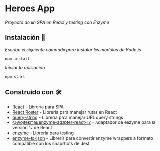 # Heroes App

_Proyecto de un SPA en React y testing con Enzyme_

## Instalación 🔧

_Escribe el siguiente comando para instalar los módulos de Node.js_

```
npm install
```

_Iniciar la aplicación_

```
npm start
```

## Construido con 🛠️

* [React](https://reactjs.org/) - Librería para SPA
* [React Router](https://reactrouter.com/web/guides/quick-start) - Librería para manejar rutas en React
* [query-string](https://www.npmjs.com/package/query-string) - Librería para manejar URL query strings
* [@wojtekmaj/enzyme-adapter-react-17](https://www.npmjs.com/package/@wojtekmaj/enzyme-adapter-react-17) - Adaptador de enzyme para la versión 17 de React
* [enzyme](https://enzymejs.github.io/enzyme/) - Librería para testing
* [enzyme-to-json](https://www.npmjs.com/package/enzyme-to-json) - Librería para convertir enzyme wrappers a formato compatible con los snapshots de Jest
